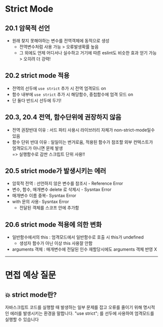 # Strict Mode

## 20.1 암묵적 선언

- 원래 찾지 못해야하는 변수를 전역객체에 동적으로 생성
  - 전역변수처럼 사용 가능 > 오류발생확률 높음
  - 그 외에도 언제 어디서나 실수하고 거기에 따른 eslint도 비슷한 효과 얻기 가능 > 오히려 더 강력!

## 20.2 strict mode 적용

- 전역의 선두에 `use strict` 추가 시 전역 엄격모드 on
- 함수 내부에 `use strict` 추가 시 해당함수, 중첩함수에 엄격 모드 on
- 단 둘다 반드시 선두에 두기!

## 20.3, 20.4 전역, 함수단위에 권장하지 않음

- 전역 권장반대 이유 : 서드 파티 사용시 라이브러리 자체가 non-strict-mode일수 있음
- 함수 단위 반대 이유 : 일일이는 번거로움, 적용된 함수가 참조할 외부 컨텍스트가 엄격모드가 아니면 문제 발생 <br/>
  => 실행함수로 감싼 스크립트 단위 사용!!

## 20.5 strict mode가 발생시키는 에러

- 암묵적 전역 : 선언하지 않은 변수를 참조시 - Reference Error
- 변수, 함수, 매개변수 delete 로 삭제시 - Sysntax Error
- 매개변수 이름 중복- Sysntax Error
- with 문의 사용- Sysntax Error
  - 전달된 객체를 스코프 안에 추가함

## 20.6 strict mode 적용에 의한 변화

- 일반함수에서의 this : 엄격모드에서 일반함수로 호출 시 this가 undefined
  - 생성자 함수가 아닌 이상 this 사용잘 안함
- arguments 객체 : 매개변수에 전달된 인수 재할당시에도 arguments 객체 반영 X

---

# 면접 예상 질문

## 💥 strict mode란?
자바스크립트 코드를 실행할 때 발생하는 일부 문제를 잡고 오류를 줄이기 위해 명시적인 에러를 발생시키는 환경을 말합니다.
"use strict"; 를 선두에 사용하여 엄격모드를 실행할 수 있습니다


